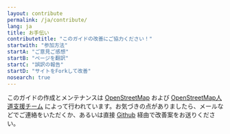 ```yaml
---
layout: contribute
permalink: /ja/contribute/
lang: ja
title: お手伝い
contributetitle: "このガイドの改善にご協力ください！"
startwith: "参加方法"
startA: "ご意見ご感想"
startB: "ページを翻訳"
startC: "誤訳の報告"
startD: "サイトをForkして改善"
nosearch: true
---
```

このガイドの作成とメンテナンスは [OpenStreetMap](https://www.openstreetmap.org/) および [OpenStreetMap人道支援チーム](https://www.hotosm.org/) によって行われています。お気づきの点がありましたら、メールなどでご連絡をいただくか、あるいは直接 [Github](http://github.com/hotosm/learnosm) 経由で改善案をお送りください。

